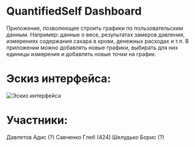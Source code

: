 # QuantifiedSelf Dashboard

Приложение, позволяющее строить графики по пользовательским данным.
Например: данные о весе, результатах замеров давления, измерениях содержания сахара в крови, денежных расходах и т.п.
В приложении можно добавлять новые графики, выбирать для них единицы измерения и добавлять новые точки на график.

# Эскиз интерфейса:
![Эскиз интерфейса](https://github.com/gsavchenko97/qs_dashboard/blob/master/ui_example.jpg)


# Участники:
Давлетов Адис (?)
Савченко Глеб (424)
Шелудько Борис (?)
